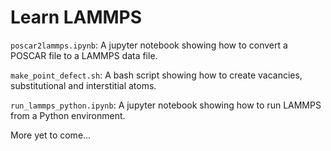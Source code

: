 # Learn LAMMPS

`poscar2lammps.ipynb`: A jupyter notebook showing how to convert a POSCAR file to a LAMMPS data file.

`make_point_defect.sh`: A bash script showing how to create vacancies, substitutional and interstitial atoms.

`run_lammps_python.ipynb`: A jupyter notebook showing how to run LAMMPS from a Python environment.

More yet to come...
